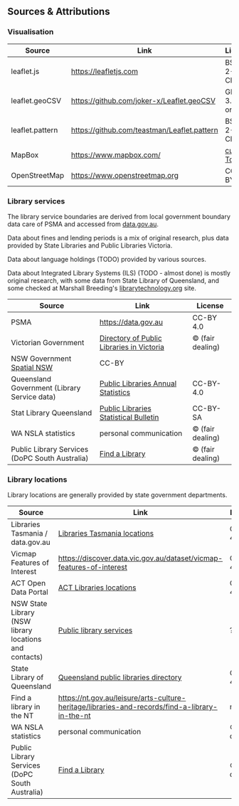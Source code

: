 ## Sources & Attributions

### Visualisation

| Source  | Link  | License |
|---      |---    |      ---|
| leaflet.js | https://leafletjs.com | BSD-2-Clause |
| leaflet.geoCSV | https://github.com/joker-x/Leaflet.geoCSV | GPL-3.0-or-later |
| leaflet.pattern | https://github.com/teastman/Leaflet.pattern | BSD-2-Clause |
| MapBox | https://www.mapbox.com/ | [custom ToS](https://www.mapbox.com/legal/tos/) |
| OpenStreetMap | https://www.openstreetmap.org | CC-BY-SA |

### Library services

The library service boundaries are derived from local government boundary data care of PSMA and accessed from [data.gov.au](https://data.gov.au). 

Data about fines and lending periods is a mix of original research, plus data provided by State Libraries and Public Libraries Victoria.

Data about language holdings (TODO) provided by various sources.

Data about Integrated Library Systems (ILS) (TODO - almost done) is mostly original research, with some data from State Library of Queensland, and some checked at Marshall Breeding's [librarytechnology.org](http://librarytechnology.org) site.

| Source  | Link  | License |
|---      |---    |      ---|
| PSMA | https://data.gov.au | CC-BY 4.0 |
| Victorian Government | [Directory of Public Libraries in Victoria](https://www.localgovernment.vic.gov.au/__data/assets/pdf_file/0032/393809/2019-Directory-of-Public-Library-Services-Victoria.pdf) | &copy; (fair dealing) |
| NSW Government [Spatial NSW](https://portal.spatial.nsw.gov.au/portal/apps/sites/#/home/items/a5f3bc7668be403aa88cdf6d1f7668b9/data?geometry=113.107%2C-39.164%2C186.935%2C-26.273&page=48&where=buildingcomplextype%20%3E%3D%2011%20AND%20buildingcomplextype%20%3C%3D%2011) | CC-BY |
| Queensland Government (Library Service data) | [Public Libraries Annual Statistics](https://www.data.qld.gov.au/dataset/slq-qld-public-libraries-annual-statistics/resource/f10df735-4a8a-45d6-8db9-b2a1a4a4289d) | CC-BY-4.0 |
| Stat Library Queensland | [Public Libraries Statistical Bulletin](https://plconnect.slq.qld.gov.au/managing-my-library/statistics/queensland-public-libraries-statistical-bulletin) | CC-BY-SA |
| WA NSLA statistics | personal communication | &copy; (fair dealing) |
|Public Library Services (DoPC South Australia) |[Find a Library](https://www.libraries.sa.gov.au/client/en_AU/sapubliclibraries/?rm=LOCATE+A+LIBRA0%7C%7C%7C1%7C%7C%7C0%7C%7C%7Ctrue)| &copy; (fair dealing) |

### Library locations

Library locations are generally provided by state government departments.

| Source  | Link  | License |
|---      |---    |      ---|
| Libraries Tasmania / data.gov.au | [Libraries Tasmania locations](https://data.gov.au/dataset/ds-dga-409f7f64-35ef-4a70-8db1-dd737a6fabec/details?q=libraries) | CC-BY 4.0 |
| Vicmap Features of Interest | https://discover.data.vic.gov.au/dataset/vicmap-features-of-interest | CC-BY 4.0 |
| ACT Open Data Portal | [ACT Libraries locations](https://www.data.act.gov.au/dataset/Library-Locations-Map/3nit-7kex) | CC-BY 4.0 |
| NSW State Library (NSW library locations and contacts) | [Public library services](https://www.sl.nsw.gov.au/public-library-services/about-public-library-services/find-public-library-nsw) | ? |
| State Library of Queensland | [Queensland public libraries directory](https://www.data.qld.gov.au/dataset/public-libraries) | CC-BY 4.0 |
| Find a library in the NT | https://nt.gov.au/leisure/arts-culture-heritage/libraries-and-records/find-a-library-in-the-nt | n/a |
| WA NSLA statistics | personal communication | &copy; (fair dealing) |
|Public Library Services (DoPC South Australia) |[Find a Library](https://www.libraries.sa.gov.au/client/en_AU/sapubliclibraries/?rm=LOCATE+A+LIBRA0%7C%7C%7C1%7C%7C%7C0%7C%7C%7Ctrue)| &copy; (fair dealing) |
